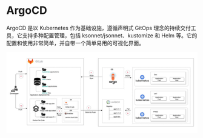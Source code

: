 # ArgoCD

ArgoCD 是以 Kubernetes 作为基础设施，遵循声明式 GitOps 理念的持续交付工具，它支持多种配置管理，包括 ksonnet/jsonnet、kustomize 和 Helm 等。它的配置和使用非常简单，并自带一个简单易用的可视化界面。



<div  align="center">
	<img src="../assets/argocd.png" width = "650"  align=center />
</div>